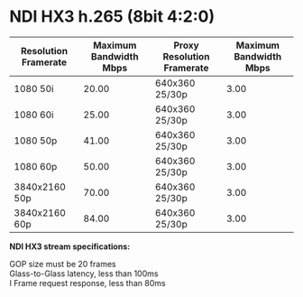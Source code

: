 # NDI HX3 h.265 (8bit 4:2:0)

<table data-full-width="true"><thead><tr><th>Resolution Framerate</th><th>Maximum Bandwidth Mbps</th><th>Proxy Resolution Framerate</th><th>Maximum Bandwidth Mbps</th></tr></thead><tbody><tr><td>1080 50i</td><td>20.00</td><td>640x360 25/30p</td><td>3.00</td></tr><tr><td>1080 60i</td><td>25.00</td><td>640x360 25/30p</td><td>3.00</td></tr><tr><td>1080 50p</td><td>41.00</td><td>640x360 25/30p</td><td>3.00</td></tr><tr><td>1080 60p</td><td>50.00</td><td>640x360 25/30p</td><td>3.00</td></tr><tr><td>3840x2160 50p</td><td>70.00</td><td>640x360 25/30p</td><td>3.00</td></tr><tr><td>3840x2160 60p</td><td>84.00</td><td>640x360 25/30p</td><td>3.00</td></tr></tbody></table>

**NDI HX3 stream specifications:**

GOP size must be 20 frames\
Glass-to-Glass latency, less than 100ms\
I Frame request response, less than 80ms
